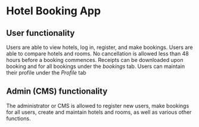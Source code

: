 # Hotel Booking App

## User functionality
Users are able to view hotels, log in, register, and make bookings. Users are able to compare hotels and rooms. No cancellation is allowed less than 48 hours before a booking commences. Receipts can be downloaded upon booking and for all bookings under the *bookings* tab. Users can maintain their profile under the *Profile* tab

## Admin (CMS) functionality
The administrator or CMS is allowed to register new users, make bookings for all users, create and maintain hotels and rooms, as well as various other functions.  